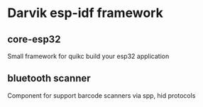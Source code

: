 # Darvik esp-idf framework
## core-esp32
Small framework for quikc build your esp32 application
## bluetooth scanner 
Component for support barcode scanners via spp, hid protocols